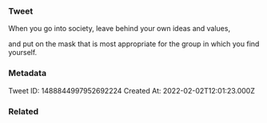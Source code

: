 ### Tweet
When you go into society, leave behind your own ideas and values,

and put on the mask that is most appropriate for the group in which you find yourself.

### Metadata
Tweet ID: 1488844997952692224
Created At: 2022-02-02T12:01:23.000Z

### Related

